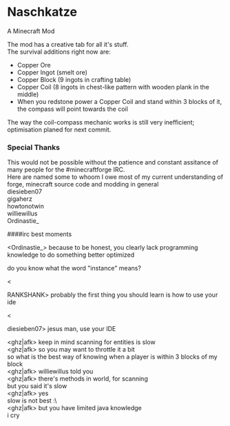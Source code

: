 ﻿# Naschkatze  
A Minecraft Mod  


The mod has a creative tab for all it's stuff.  
The survival additions right now are:

- Copper Ore
- Copper Ingot (smelt ore)
- Copper Block (9 ingots in crafting table)
- Copper Coil (8 ingots in chest-like pattern with wooden plank in the middle)
- When you redstone power a Copper Coil and stand within 3 blocks of it, the compass will point towards the coil  

The way the coil-compass mechanic works is still very inefficient; optimisation planed for next commit.

### Special Thanks
This would not be possible without the patience and constant assitance of many people for the #minecraftforge IRC.  
Here are named some to whoom I owe most of my current understanding of forge, minecraft source code and modding in general  
diesieben07  
gigaherz  
howtonotwin  
williewillus  
Ordinastie_  


####irc best moments

<Ordinastie_> because to be honest, you clearly lack programming knowledge to do something better optimized  
  
<diesieben07> do you know what the word "instance" means?  
  
<

RANKSHANK> probably the first thing you should learn is how to use your ide  
  
<

diesieben07> jesus man, use your IDE  
  
<ghz|afk> keep in mind scanning for entities is slow  
<ghz|afk> so you may want to throttle it a bit  
<secknv> so what is the best way of knowing when a player is within 3 blocks of my block  
<ghz|afk> williewillus told you  
<ghz|afk> there's methods in world, for scanning  
<secknv> but you said it's slow  
<ghz|afk> yes  
<secknv> slow is not best :\  
<ghz|afk> but you have limited java knowledge  
<secknv> i cry  